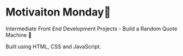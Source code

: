 # Motivaiton Monday💯

Intermediate Front End Development Projects - Build a Random Quote Machine 💬

Built using HTML, CSS and JavaScript.
